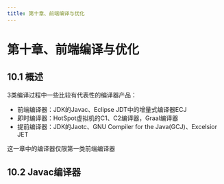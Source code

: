 ```yaml
---
title: 第十章、前端编译与优化
---
```

# 第十章、前端编译与优化

## 10.1 概述

3类编译过程中一些比较有代表性的编译器产品：

- 前端编译器：JDK的Javac、Eclipse JDT中的增量式编译器ECJ
- 即时编译器：HotSpot虚拟机的C1、C2编译器，Graal编译器
- 提前编译器：JDK的Jaotc、GNU Compiler for the Java(GCJ)、Excelsior JET

这一章中的编译器仅限第一类前端编译器

## 10.2 Javac编译器

